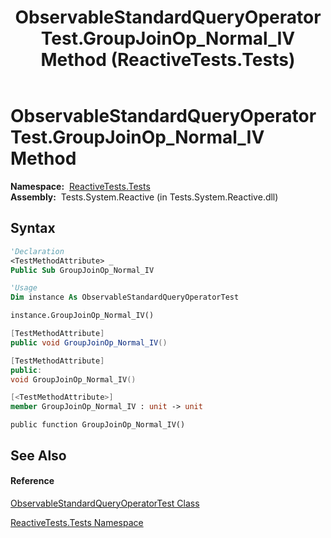 ﻿---
title: ObservableStandardQueryOperatorTest.GroupJoinOp_Normal_IV Method  (ReactiveTests.Tests)
TOCTitle: GroupJoinOp_Normal_IV Method
ms:assetid: M:ReactiveTests.Tests.ObservableStandardQueryOperatorTest.GroupJoinOp_Normal_IV
ms:mtpsurl: https://msdn.microsoft.com/en-us/library/reactivetests.tests.observablestandardqueryoperatortest.groupjoinop_normal_iv(v=VS.103)
ms:contentKeyID: 36619904
ms.date: 06/28/2011
mtps_version: v=VS.103
f1_keywords:
- ReactiveTests.Tests.ObservableStandardQueryOperatorTest.GroupJoinOp_Normal_IV
dev_langs:
- CSharp
- JScript
- VB
- FSharp
- c++
---

# ObservableStandardQueryOperatorTest.GroupJoinOp\_Normal\_IV Method

**Namespace:**  [ReactiveTests.Tests](hh289046\(v=vs.103\).md)  
**Assembly:**  Tests.System.Reactive (in Tests.System.Reactive.dll)

## Syntax

``` vb
'Declaration
<TestMethodAttribute> _
Public Sub GroupJoinOp_Normal_IV
```

``` vb
'Usage
Dim instance As ObservableStandardQueryOperatorTest

instance.GroupJoinOp_Normal_IV()
```

``` csharp
[TestMethodAttribute]
public void GroupJoinOp_Normal_IV()
```

``` c++
[TestMethodAttribute]
public:
void GroupJoinOp_Normal_IV()
```

``` fsharp
[<TestMethodAttribute>]
member GroupJoinOp_Normal_IV : unit -> unit 
```

``` jscript
public function GroupJoinOp_Normal_IV()
```

## See Also

#### Reference

[ObservableStandardQueryOperatorTest Class](hh288944\(v=vs.103\).md)

[ReactiveTests.Tests Namespace](hh289046\(v=vs.103\).md)

